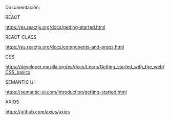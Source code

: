 Documentación:

REACT

https://es.reactjs.org/docs/getting-started.html

REACT-CLASS

https://es.reactjs.org/docs/components-and-props.html

CSS

https://developer.mozilla.org/es/docs/Learn/Getting_started_with_the_web/CSS_basics

SEMANTIC UI

https://semantic-ui.com/introduction/getting-started.html

AXIOS

https://github.com/axios/axios
